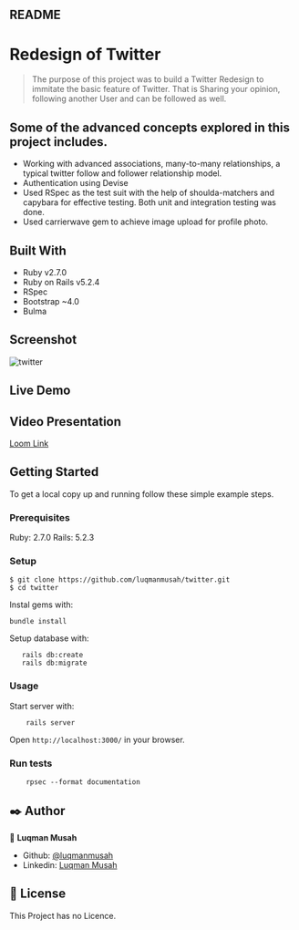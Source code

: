## README

# Redesign of Twitter

> The purpose of this project was to build a Twitter Redesign to immitate the basic feature of Twitter. That is Sharing your opinion, following another User and can be followed as well.

## Some of the advanced concepts explored in this project includes.

- Working with advanced associations, many-to-many relationships, a typical twitter follow and follower relationship model.
- Authentication using Devise
- Used RSpec as the test suit with the help of shoulda-matchers and capybara for effective testing. Both unit and integration testing was done.
- Used carrierwave gem to achieve image upload for profile photo.

## Built With

- Ruby v2.7.0
- Ruby on Rails v5.2.4
- RSpec
- Bootstrap ~4.0
- Bulma


## Screenshot

![twitter](https://user-images.githubusercontent.com/22328716/119786543-d2d2e680-bebf-11eb-8c51-663d86b4da31.png)

## Live Demo



## Video Presentation

[Loom Link](https://www.loom.com/share/86de7e301024403885454fbefac6f33c)

## Getting Started

To get a local copy up and running follow these simple example steps.

### Prerequisites

Ruby: 2.7.0
Rails: 5.2.3


### Setup

```
$ git clone https://github.com/luqmanmusah/twitter.git
$ cd twitter
```

Instal gems with:

```
bundle install
```

Setup database with:

```
   rails db:create
   rails db:migrate
```

### Usage

Start server with:

```
    rails server
```

Open `http://localhost:3000/` in your browser.

### Run tests

```
    rpsec --format documentation
```


## ✒️ Author <a name = "author"></a>

👤 **Luqman Musah**

- Github: [@luqmanmusah](https://github.com/luqmanmusah)
- Linkedin: [Luqman Musah](https://www.linkedin.com/in/luqman-musah/)

## 📝 License

This Project has no Licence.
